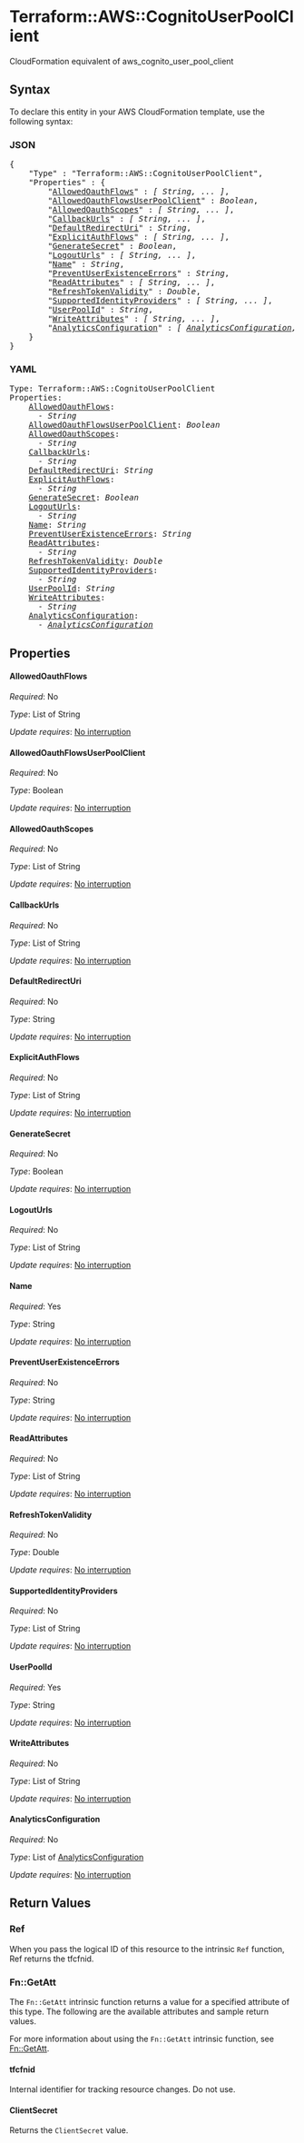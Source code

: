 # Terraform::AWS::CognitoUserPoolClient

CloudFormation equivalent of aws_cognito_user_pool_client

## Syntax

To declare this entity in your AWS CloudFormation template, use the following syntax:

### JSON

<pre>
{
    "Type" : "Terraform::AWS::CognitoUserPoolClient",
    "Properties" : {
        "<a href="#allowedoauthflows" title="AllowedOauthFlows">AllowedOauthFlows</a>" : <i>[ String, ... ]</i>,
        "<a href="#allowedoauthflowsuserpoolclient" title="AllowedOauthFlowsUserPoolClient">AllowedOauthFlowsUserPoolClient</a>" : <i>Boolean</i>,
        "<a href="#allowedoauthscopes" title="AllowedOauthScopes">AllowedOauthScopes</a>" : <i>[ String, ... ]</i>,
        "<a href="#callbackurls" title="CallbackUrls">CallbackUrls</a>" : <i>[ String, ... ]</i>,
        "<a href="#defaultredirecturi" title="DefaultRedirectUri">DefaultRedirectUri</a>" : <i>String</i>,
        "<a href="#explicitauthflows" title="ExplicitAuthFlows">ExplicitAuthFlows</a>" : <i>[ String, ... ]</i>,
        "<a href="#generatesecret" title="GenerateSecret">GenerateSecret</a>" : <i>Boolean</i>,
        "<a href="#logouturls" title="LogoutUrls">LogoutUrls</a>" : <i>[ String, ... ]</i>,
        "<a href="#name" title="Name">Name</a>" : <i>String</i>,
        "<a href="#preventuserexistenceerrors" title="PreventUserExistenceErrors">PreventUserExistenceErrors</a>" : <i>String</i>,
        "<a href="#readattributes" title="ReadAttributes">ReadAttributes</a>" : <i>[ String, ... ]</i>,
        "<a href="#refreshtokenvalidity" title="RefreshTokenValidity">RefreshTokenValidity</a>" : <i>Double</i>,
        "<a href="#supportedidentityproviders" title="SupportedIdentityProviders">SupportedIdentityProviders</a>" : <i>[ String, ... ]</i>,
        "<a href="#userpoolid" title="UserPoolId">UserPoolId</a>" : <i>String</i>,
        "<a href="#writeattributes" title="WriteAttributes">WriteAttributes</a>" : <i>[ String, ... ]</i>,
        "<a href="#analyticsconfiguration" title="AnalyticsConfiguration">AnalyticsConfiguration</a>" : <i>[ <a href="analyticsconfiguration.md">AnalyticsConfiguration</a>, ... ]</i>
    }
}
</pre>

### YAML

<pre>
Type: Terraform::AWS::CognitoUserPoolClient
Properties:
    <a href="#allowedoauthflows" title="AllowedOauthFlows">AllowedOauthFlows</a>: <i>
      - String</i>
    <a href="#allowedoauthflowsuserpoolclient" title="AllowedOauthFlowsUserPoolClient">AllowedOauthFlowsUserPoolClient</a>: <i>Boolean</i>
    <a href="#allowedoauthscopes" title="AllowedOauthScopes">AllowedOauthScopes</a>: <i>
      - String</i>
    <a href="#callbackurls" title="CallbackUrls">CallbackUrls</a>: <i>
      - String</i>
    <a href="#defaultredirecturi" title="DefaultRedirectUri">DefaultRedirectUri</a>: <i>String</i>
    <a href="#explicitauthflows" title="ExplicitAuthFlows">ExplicitAuthFlows</a>: <i>
      - String</i>
    <a href="#generatesecret" title="GenerateSecret">GenerateSecret</a>: <i>Boolean</i>
    <a href="#logouturls" title="LogoutUrls">LogoutUrls</a>: <i>
      - String</i>
    <a href="#name" title="Name">Name</a>: <i>String</i>
    <a href="#preventuserexistenceerrors" title="PreventUserExistenceErrors">PreventUserExistenceErrors</a>: <i>String</i>
    <a href="#readattributes" title="ReadAttributes">ReadAttributes</a>: <i>
      - String</i>
    <a href="#refreshtokenvalidity" title="RefreshTokenValidity">RefreshTokenValidity</a>: <i>Double</i>
    <a href="#supportedidentityproviders" title="SupportedIdentityProviders">SupportedIdentityProviders</a>: <i>
      - String</i>
    <a href="#userpoolid" title="UserPoolId">UserPoolId</a>: <i>String</i>
    <a href="#writeattributes" title="WriteAttributes">WriteAttributes</a>: <i>
      - String</i>
    <a href="#analyticsconfiguration" title="AnalyticsConfiguration">AnalyticsConfiguration</a>: <i>
      - <a href="analyticsconfiguration.md">AnalyticsConfiguration</a></i>
</pre>

## Properties

#### AllowedOauthFlows

_Required_: No

_Type_: List of String

_Update requires_: [No interruption](https://docs.aws.amazon.com/AWSCloudFormation/latest/UserGuide/using-cfn-updating-stacks-update-behaviors.html#update-no-interrupt)

#### AllowedOauthFlowsUserPoolClient

_Required_: No

_Type_: Boolean

_Update requires_: [No interruption](https://docs.aws.amazon.com/AWSCloudFormation/latest/UserGuide/using-cfn-updating-stacks-update-behaviors.html#update-no-interrupt)

#### AllowedOauthScopes

_Required_: No

_Type_: List of String

_Update requires_: [No interruption](https://docs.aws.amazon.com/AWSCloudFormation/latest/UserGuide/using-cfn-updating-stacks-update-behaviors.html#update-no-interrupt)

#### CallbackUrls

_Required_: No

_Type_: List of String

_Update requires_: [No interruption](https://docs.aws.amazon.com/AWSCloudFormation/latest/UserGuide/using-cfn-updating-stacks-update-behaviors.html#update-no-interrupt)

#### DefaultRedirectUri

_Required_: No

_Type_: String

_Update requires_: [No interruption](https://docs.aws.amazon.com/AWSCloudFormation/latest/UserGuide/using-cfn-updating-stacks-update-behaviors.html#update-no-interrupt)

#### ExplicitAuthFlows

_Required_: No

_Type_: List of String

_Update requires_: [No interruption](https://docs.aws.amazon.com/AWSCloudFormation/latest/UserGuide/using-cfn-updating-stacks-update-behaviors.html#update-no-interrupt)

#### GenerateSecret

_Required_: No

_Type_: Boolean

_Update requires_: [No interruption](https://docs.aws.amazon.com/AWSCloudFormation/latest/UserGuide/using-cfn-updating-stacks-update-behaviors.html#update-no-interrupt)

#### LogoutUrls

_Required_: No

_Type_: List of String

_Update requires_: [No interruption](https://docs.aws.amazon.com/AWSCloudFormation/latest/UserGuide/using-cfn-updating-stacks-update-behaviors.html#update-no-interrupt)

#### Name

_Required_: Yes

_Type_: String

_Update requires_: [No interruption](https://docs.aws.amazon.com/AWSCloudFormation/latest/UserGuide/using-cfn-updating-stacks-update-behaviors.html#update-no-interrupt)

#### PreventUserExistenceErrors

_Required_: No

_Type_: String

_Update requires_: [No interruption](https://docs.aws.amazon.com/AWSCloudFormation/latest/UserGuide/using-cfn-updating-stacks-update-behaviors.html#update-no-interrupt)

#### ReadAttributes

_Required_: No

_Type_: List of String

_Update requires_: [No interruption](https://docs.aws.amazon.com/AWSCloudFormation/latest/UserGuide/using-cfn-updating-stacks-update-behaviors.html#update-no-interrupt)

#### RefreshTokenValidity

_Required_: No

_Type_: Double

_Update requires_: [No interruption](https://docs.aws.amazon.com/AWSCloudFormation/latest/UserGuide/using-cfn-updating-stacks-update-behaviors.html#update-no-interrupt)

#### SupportedIdentityProviders

_Required_: No

_Type_: List of String

_Update requires_: [No interruption](https://docs.aws.amazon.com/AWSCloudFormation/latest/UserGuide/using-cfn-updating-stacks-update-behaviors.html#update-no-interrupt)

#### UserPoolId

_Required_: Yes

_Type_: String

_Update requires_: [No interruption](https://docs.aws.amazon.com/AWSCloudFormation/latest/UserGuide/using-cfn-updating-stacks-update-behaviors.html#update-no-interrupt)

#### WriteAttributes

_Required_: No

_Type_: List of String

_Update requires_: [No interruption](https://docs.aws.amazon.com/AWSCloudFormation/latest/UserGuide/using-cfn-updating-stacks-update-behaviors.html#update-no-interrupt)

#### AnalyticsConfiguration

_Required_: No

_Type_: List of <a href="analyticsconfiguration.md">AnalyticsConfiguration</a>

_Update requires_: [No interruption](https://docs.aws.amazon.com/AWSCloudFormation/latest/UserGuide/using-cfn-updating-stacks-update-behaviors.html#update-no-interrupt)

## Return Values

### Ref

When you pass the logical ID of this resource to the intrinsic `Ref` function, Ref returns the tfcfnid.

### Fn::GetAtt

The `Fn::GetAtt` intrinsic function returns a value for a specified attribute of this type. The following are the available attributes and sample return values.

For more information about using the `Fn::GetAtt` intrinsic function, see [Fn::GetAtt](https://docs.aws.amazon.com/AWSCloudFormation/latest/UserGuide/intrinsic-function-reference-getatt.html).

#### tfcfnid

Internal identifier for tracking resource changes. Do not use.

#### ClientSecret

Returns the <code>ClientSecret</code> value.

